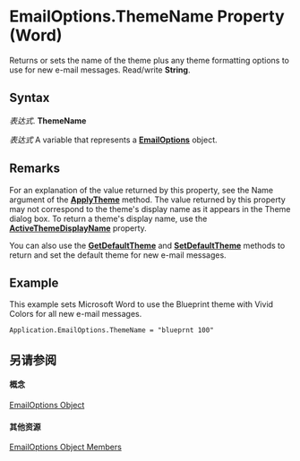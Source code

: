 
# EmailOptions.ThemeName Property (Word)

Returns or sets the name of the theme plus any theme formatting options to use for new e-mail messages. Read/write  **String**.


## Syntax

 _表达式_. **ThemeName**

 _表达式_ A variable that represents a **[EmailOptions](41fefa03-c993-e218-0f92-0cf30c0bfbd4.md)** object.


## Remarks

For an explanation of the value returned by this property, see the Name argument of the  **[ApplyTheme](a4b9180e-5128-6a19-a629-47c20837f84b.md)** method. The value returned by this property may not correspond to the theme's display name as it appears in the Theme dialog box. To return a theme's display name, use the **[ActiveThemeDisplayName](b6689499-80db-12f5-8217-2c982375448b.md)** property.

You can also use the  **[GetDefaultTheme](967760c0-4f99-5fae-026d-5ac60358d21c.md)** and **[SetDefaultTheme](7c51ff47-92d7-724f-0334-b789d2441313.md)** methods to return and set the default theme for new e-mail messages.


## Example

This example sets Microsoft Word to use the Blueprint theme with Vivid Colors for all new e-mail messages.


```
Application.EmailOptions.ThemeName = "blueprnt 100"
```


## 另请参阅


#### 概念


[EmailOptions Object](41fefa03-c993-e218-0f92-0cf30c0bfbd4.md)
#### 其他资源


[EmailOptions Object Members](http://msdn.microsoft.com/library/0f8a549b-283c-dc9d-dc1e-1179a9d6fb0b%28Office.15%29.aspx)